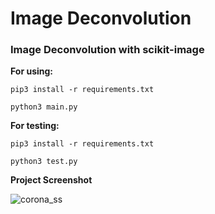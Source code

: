 # Image Deconvolution

### Image Deconvolution with scikit-image

**For using:**

```
pip3 install -r requirements.txt

python3 main.py
```

**For testing:**

```
pip3 install -r requirements.txt

python3 test.py
```

**Project Screenshot**

![corona_ss]()